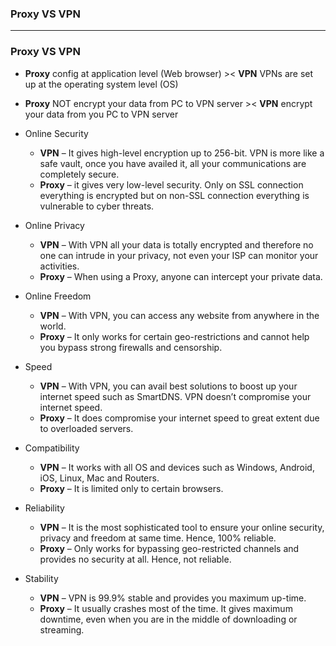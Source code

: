 ### Proxy VS VPN

-----------------------------------
### Proxy VS VPN

* **Proxy** config at application level (Web browser) >< **VPN**  VPNs are set up at the operating system level (OS)
* **Proxy** NOT encrypt your data from PC to VPN server >< **VPN**  encrypt your data from you PC to VPN server
* Online Security
  * **VPN** – It gives high-level encryption up to 256-bit. VPN is more like a safe vault, once you have availed it, all your communications are completely secure.
  * **Proxy** – it gives very low-level security. Only on SSL connection everything is encrypted but on non-SSL connection everything is vulnerable to cyber threats.

* Online Privacy
  * **VPN** – With VPN all your data is totally encrypted and therefore no one can intrude in your privacy, not even your ISP can monitor your activities.
  * **Proxy** – When using a Proxy, anyone can intercept your private data.

* Online Freedom
  * **VPN** – With VPN, you can access any website from anywhere in the world.
  * **Proxy** – It only works for certain geo-restrictions and cannot help you bypass strong firewalls and censorship.

* Speed
  * **VPN** – With VPN, you can avail best solutions to boost up your internet speed such as SmartDNS. VPN doesn’t compromise your internet speed.
  * **Proxy** – It does compromise your internet speed to great extent due to overloaded servers.

* Compatibility
  * **VPN** – It works with all OS and devices such as Windows, Android, iOS, Linux, Mac and Routers.
  * **Proxy** – It is limited only to certain browsers.

* Reliability
  * **VPN** – It is the most sophisticated tool to ensure your online security, privacy and freedom at same time. Hence, 100% reliable.
  * **Proxy** – Only works for bypassing geo-restricted channels and provides no security at all. Hence, not reliable.

* Stability
  * **VPN** – VPN is 99.9% stable and provides you maximum up-time.
  * **Proxy** – It usually crashes most of the time. It gives maximum downtime, even when you are in the middle of downloading or streaming.
